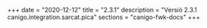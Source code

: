 +++
date        = "2020-12-12"
title       = "2.3.1"
description = "Versió 2.3.1 canigo.integration.sarcat.pica"
sections    = "canigo-fwk-docs"
+++